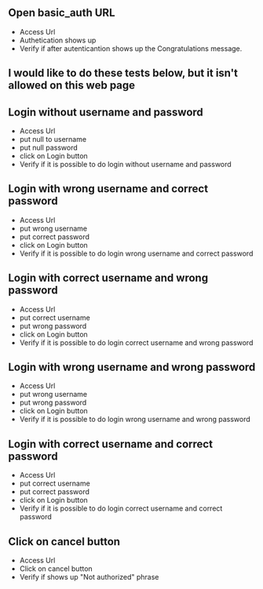 ## Open basic_auth URL
- Access Url 
- Authetication shows up
- Verify if after autenticantion shows up the Congratulations message.

## I would like to do these tests below, but it isn't allowed on this web page

## Login without username and password
- Access Url
- put null to username
- put null password 
- click on Login button
- Verify if it is possible to do login without username and password

## Login with wrong username and correct password
- Access Url
- put wrong username
- put correct password 
- click on Login button
- Verify if it is possible to do login wrong username and correct password

## Login with correct username and wrong password
- Access Url
- put correct username
- put wrong password 
- click on Login button
- Verify if it is possible to do login correct username and wrong password

## Login with wrong username and wrong password
- Access Url
- put wrong username
- put wrong password 
- click on Login button
- Verify if it is possible to do login wrong username and wrong password

## Login with correct username and correct password
- Access Url
- put correct username
- put correct password 
- click on Login button
- Verify if it is possible to do login correct username and correct password

## Click on cancel button
 - Access Url 
 - Click on cancel button
 - Verify if shows up "Not authorized" phrase
 
